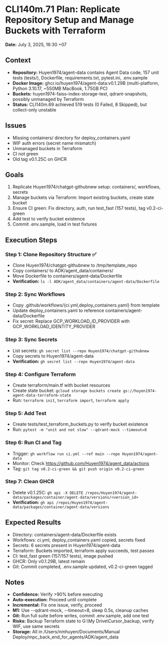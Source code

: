 # CLI140m.71 Plan: Replicate Repository Setup and Manage Buckets with Terraform

**Date:** July 3, 2025, 16:30 +07

## Context

- **Repository:** Huyen1974/agent-data contains Agent Data code, 157 unit tests (tests/), Dockerfile, requirements.txt, pytest.ini, .env.sample
- **Docker Image:** ghcr.io/huyen1974/agent-data:v0.1.29B (multi-platform, Python 3.10.17, ~550MB MacBook, 1.75GB PC)
- **Buckets:** huyen1974-faiss-index-storage-test, qdrant-snapshots, possibly unmanaged by Terraform
- **Status:** CLI140m.69 achieved 519 tests (0 Failed, 8 Skipped), but collect-only unstable

## Issues

- Missing containers/ directory for deploy_containers.yaml
- WIF auth errors (secret name mismatch)
- Unmanaged buckets in Terraform
- CI not green
- Old tag v0.1.25C on GHCR

## Goals

1. Replicate Huyen1974/chatgpt-githubnew setup: containers/, workflows, secrets
2. Manage buckets via Terraform: Import existing buckets, create state bucket
3. Ensure CI green: Fix directory, auth, run test_fast (157 tests), tag v0.2-ci-green
4. Add test to verify bucket existence
5. Commit .env.sample, load in test fixtures

## Execution Steps

### Step 1: Clone Repository Structure ✅
- Clone Huyen1974/chatgpt-githubnew to /tmp/template_repo
- Copy containers/ to ADK/agent_data/containers/
- Move Dockerfile to containers/agent-data/Dockerfile
- **Verification:** `ls -l ADK/agent_data/containers/agent-data/Dockerfile`

### Step 2: Sync Workflows
- Copy .github/workflows/{ci.yml,deploy_containers.yaml} from template
- Update deploy_containers.yaml to reference containers/agent-data/Dockerfile
- Fix secret: Replace GCP_WORKLOAD_ID_PROVIDER with GCP_WORKLOAD_IDENTITY_PROVIDER

### Step 3: Sync Secrets
- List secrets: `gh secret list --repo Huyen1974/chatgpt-githubnew`
- Copy secrets to Huyen1974/agent-data
- **Verification:** `gh secret list --repo Huyen1974/agent-data`

### Step 4: Configure Terraform
- Create terraform/main.tf with bucket resources
- Create state bucket: `gcloud storage buckets create gs://huyen1974-agent-data-terraform-state`
- Run: `terraform init`, `terraform import`, `terraform apply`

### Step 5: Add Test
- Create tests/test_terraform_buckets.py to verify bucket existence
- Run: `pytest -m "unit and not slow" --qdrant-mock --timeout=8`

### Step 6: Run CI and Tag
- Trigger: `gh workflow run ci.yml --ref main --repo Huyen1974/agent-data`
- Monitor: Check https://github.com/Huyen1974/agent_data/actions
- Tag: `git tag v0.2-ci-green && git push origin v0.2-ci-green`

### Step 7: Clean GHCR
- Delete v0.1.25C: `gh api -X DELETE /repos/Huyen1974/agent-data/packages/container/agent-data/versions/<version_id>`
- **Verification:** `gh api /repos/Huyen1974/agent-data/packages/container/agent-data/versions`

## Expected Results

- Directory: containers/agent-data/Dockerfile exists
- Workflows: ci.yml, deploy_containers.yaml copied, secrets fixed
- Secrets: 6 secrets present in Huyen1974/agent-data
- Terraform: Buckets imported, terraform apply succeeds, test passes
- CI: test_fast green (157/157 tests), image pushed
- GHCR: Only v0.1.29B, latest remain
- Git: Commit completed, .env.sample updated, v0.2-ci-green tagged

## Notes

- **Confidence:** Verify >90% before executing
- **Auto-execution:** Proceed until complete
- **Incremental:** Fix one issue, verify, proceed
- **M1:** Use --qdrant-mock, --timeout=8, sleep 0.5s, cleanup caches
- **Git:** Run full suite before writes, commit .env.sample, add one test
- **Risks:** Backup Terraform state to G:\My Drive\Cursor_backup, verify WIF, use same secrets
- **Storage:** All in /Users/nmhuyen/Documents/Manual Deploy/mpc_back_end_for_agents/ADK/agent_data 